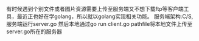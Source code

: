 有时候遇到个别文件或者图片资源需要上传至服务端又不想下载ftp等客户端工具，最近正也好在学golang，所以就以golang实现相关功能。
服务端架构:C/S, 服务端运行server.go 然后本地通过go run client.go pathfile将本地文件上传至server.go所在的服务器
